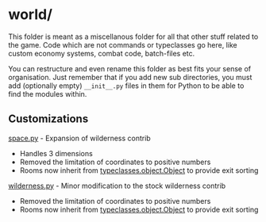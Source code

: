# world/

This folder is meant as a miscellanous folder for all that other stuff
related to the game. Code which are not commands or typeclasses go
here, like custom economy systems, combat code, batch-files etc.

You can restructure and even rename this folder as best fits your
sense of organisation. Just remember that if you add new sub
directories, you must add (optionally empty) `__init__.py` files in
them for Python to be able to find the modules within.

## Customizations

[space.py](space.py) - Expansion of wilderness contrib
 * Handles 3 dimensions
 * Removed the limitation of coordinates to positive numbers
 * Rooms now inherit from [typeclasses.object.Object](/typeclasses/object.py)
   to provide exit sorting

[wilderness.py](wilderness.py) - Minor modification to the stock wilderness
contrib
 * Removed the limitation of coordinates to positive numbers
 * Rooms now inherit from [typeclasses.object.Object](/typeclasses/object.py)
   to provide exit sorting
